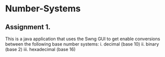 # Number-Systems
## Assignment 1.
This is a java application that uses the Swng GUI to get enable conversions between the following base number systems:
i. decimal (base 10)
ii. binary (base 2)
iii. hexadecimal (base 16)
